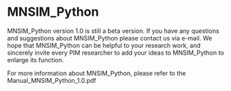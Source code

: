 # MNSIM_Python
MNSIM_Python version 1.0 is still a beta version. If you have any questions and suggestions about MNSIM_Python please contact us via e-mail. We hope that MNSIM_Python can be helpful to your research work, and sincerely invite every PIM researcher to add your ideas to MNSIM_Python to enlarge its function.

For more information about MNSIM_Python, please refer to the Manual_MNSIM_Python_1.0.pdf
